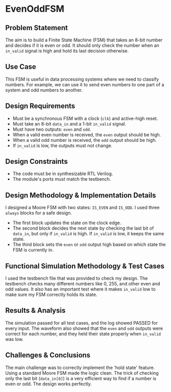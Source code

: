 # EvenOddFSM

## Problem Statement
The aim is to build a Finite State Machine (FSM) that takes an 8-bit number and decides if it is even or odd. It should only check the number when an `in_valid` signal is high and hold its last decision otherwise.

## Use Case
This FSM is useful in data processing systems where we need to classify numbers. For example, we can use it to send even numbers to one part of a system and odd numbers to another.

## Design Requirements
- Must be a synchronous FSM with a clock (`clk`) and active-high reset.
- Must take an 8-bit `data_in` and a 1-bit `in_valid` signal.
- Must have two outputs: `even` and `odd`.
- When a valid even number is received, the `even` output should be high.
- When a valid odd number is received, the `odd` output should be high.
- If `in_valid` is low, the outputs must not change.

## Design Constraints
- The code must be in synthesizable RTL Verilog.
- The module's ports must match the testbench.

## Design Methodology & Implementation Details
I designed a Moore FSM with two states: `IS_EVEN` and `IS_ODD`. I used three `always` blocks for a safe design.  
- The first block updates the state on the clock edge.  
- The second block decides the next state by checking the last bit of `data_in`, but only if `in_valid` is high. If `in_valid` is low, it keeps the same state.  
- The third block sets the `even` or `odd` output high based on which state the FSM is currently in.

## Functional Simulation Methodology & Test Cases
I used the testbench file that was provided to check my design. The testbench checks many different numbers like 0, 255, and other even and odd values. It also has an important test where it makes `in_valid` low to make sure my FSM correctly holds its state.

## Results & Analysis
The simulation passed for all test cases, and the log showed PASSED for every input. The waveform also showed that the `even` and `odd` outputs were correct for each number, and they held their state properly when `in_valid` was low.

## Challenges & Conclusions
The main challenge was to correctly implement the 'hold state' feature. Using a standard Moore FSM made the logic clean. The trick of checking only the last bit (`data_in[0]`) is a very efficient way to find if a number is even or odd. The design works perfectly.
